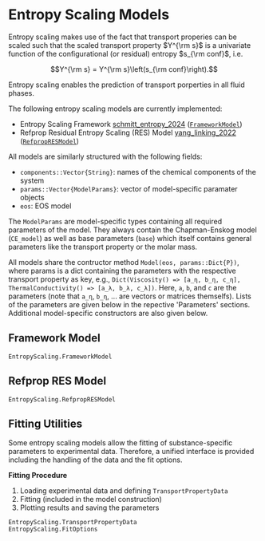 # Entropy Scaling Models

Entropy scaling makes use of the fact that transport properies can be scaled such that the
scaled transport property $Y^{\rm s}$ is a univariate function of the configurational (or 
residual) entropy $s_{\rm conf}$, i.e. 

$$Y^{\rm s} = Y^{\rm s}\left(s_{\rm conf}\right).$$

Entropy scaling enables the prediction of transport porperties in all fluid phases.

The following entropy scaling models are currently implemented:

- Entropy Scaling Framework [schmitt_entropy_2024](@cite) ([`FrameworkModel`](@ref))
- Refprop Residual Entropy Scaling (RES) Model [yang_linking_2022](@cite) ([`RefpropRESModel`](@ref))

All models are similarly structured with the following fields:

- `components::Vector{String}`: names of the chemical components of the system
- `params::Vector{ModelParams}`: vector of model-specific paramater objects
- `eos`: EOS model

The `ModelParams` are model-specific types containing all required parameters of the model.
They always contain the Chapman-Enskog model (`CE_model`) as well as base parameters (`base`)
which itself contains general parameters like the transport  property or the molar mass.

All models share the contructor method `Model(eos, params::Dict{P})`, where params is a dict 
containing the parameters with the respective transport property as key, e.g., 
`Dict(Viscosity() => [a_η, b_η, c_η], ThermalConductivity() => [a_λ, b_λ, c_λ])`.
Here, `a`, `b`, and `c` are the parameters (note that `a_η`, `b_η`, ... are vectors or matrices themselfs).
Lists of the parameters are given below in the repective 'Parameters' sections.
Additional model-specific constructors are also given below.

## Framework Model
```@docs
EntropyScaling.FrameworkModel
```

## Refprop RES Model
```@docs
EntropyScaling.RefpropRESModel
```

## Fitting Utilities

Some entropy scaling models allow the fitting of substance-specific parameters to experimental data.
Therefore, a unified interface is provided including the handling of the data and the fit options.

**Fitting Procedure**

1. Loading experimental data and defining `TransportPropertyData`
2. Fitting (included in the model construction)
3. Plotting results and saving the parameters

```@docs
EntropyScaling.TransportPropertyData
EntropyScaling.FitOptions
```
